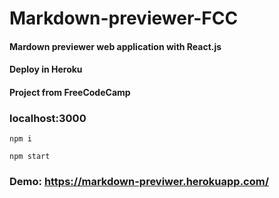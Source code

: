 # Markdown-previewer-FCC

#### Mardown previewer web application with React.js
#### Deploy in Heroku
#### Project from FreeCodeCamp

### localhost:3000
`npm i`

`npm start`

### Demo: https://markdown-previwer.herokuapp.com/
